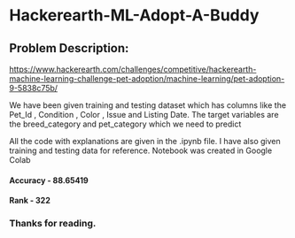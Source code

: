 # Hackerearth-ML-Adopt-A-Buddy
## Problem Description:
https://www.hackerearth.com/challenges/competitive/hackerearth-machine-learning-challenge-pet-adoption/machine-learning/pet-adoption-9-5838c75b/

We have been given training and testing dataset which has columns like the Pet_Id , Condition , Color , Issue and Listing Date. The target variables are the breed_category and pet_category which we need to predict

All the code with explanations are given in the .ipynb file.
I have also given training and testing data for reference.
Notebook was created in Google Colab

#### Accuracy - 88.65419
#### Rank - 322
### Thanks for reading.
